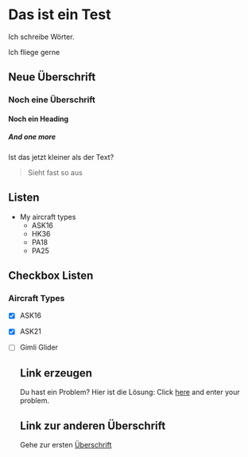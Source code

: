 # Das ist ein Test

Ich schreibe Wörter.

Ich fliege gerne

## Neue Überschrift

### Noch eine Überschrift

#### Noch ein Heading

##### And one more

Ist das jetzt kleiner als der Text?

> Sieht fast so aus

## Listen

- My aircraft types
  - ASK16
  - HK36
  - PA18
  - PA25

## Checkbox Listen

### Aircraft Types

- [x] ASK16
- [x] ASK21
- [ ] Gimli Glider

  ## Link erzeugen
  Du hast ein Problem? Hier ist die Lösung: Click [here](https://google.com) and enter your problem.
  
  ## Link zur anderen Überschrift
  
  Gehe zur ersten [Überschrift](#neue-überschrift)
  
  


